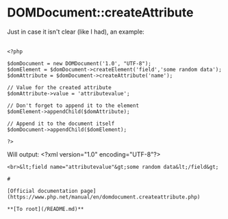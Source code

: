 # DOMDocument::createAttribute



Just in case it isn&apos;t clear (like I had), an example:<br><br>

```
<?php

$domDocument = new DOMDocument('1.0', "UTF-8");
$domElement = $domDocument->createElement('field','some random data');
$domAttribute = $domDocument->createAttribute('name');

// Value for the created attribute
$domAttribute->value = 'attributevalue';

// Don't forget to append it to the element
$domElement->appendChild($domAttribute);

// Append it to the document itself
$domDocument->appendChild($domElement);

?>
```


Will output:
&lt;?xml version="1.0" encoding="UTF-8"?>
```
<br>&lt;field name="attributevalue"&gt;some random data&lt;/field&gt;  

#

[Official documentation page](https://www.php.net/manual/en/domdocument.createattribute.php)

**[To root](/README.md)**